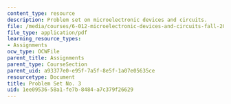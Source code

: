 ```yaml
---
content_type: resource
description: Problem set on microelectronic devices and circuits.
file: /media/courses/6-012-microelectronic-devices-and-circuits-fall-2009/1ee0953658a1fe7b8484a7c379f26629_MIT6_012F09_assn03.pdf
file_type: application/pdf
learning_resource_types:
- Assignments
ocw_type: OCWFile
parent_title: Assignments
parent_type: CourseSection
parent_uid: a93377e0-e95f-7a5f-8e5f-1a07e05635ce
resourcetype: Document
title: Problem Set No. 3
uid: 1ee09536-58a1-fe7b-8484-a7c379f26629
---
```

